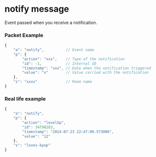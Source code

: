 # notify message

Event passed when you receive a notification.

### Packet Example

```js
{
    "a": "notify",          // Event name
    "p": {
        "action": "xxx",    // Type of the notification
        "id": -1,           // Internal ID
        "timestamp": "xxx", // Date when the notification triggered
        "value": "x"        // Value carried with the notification
    },
    "s": "xxxx"             // Room name
}
```
### Real life example
```js
{
    "a": "notify",
    "p": {
        "action": "levelUp",
        "id": 34798283,
        "timestamp": "2014-07-23 22:47:00.573000",
        "value": "12"
    },
    "s": "loves-kpop"
}
```